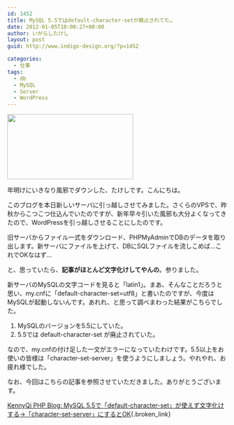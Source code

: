 ```yaml
---
id: 1452
title: MySQL 5.5ではdefault-character-setが廃止されてた…
date: 2012-01-05T10:00:27+00:00
author: いがらしたけし
layout: post
guid: http://www.indigo-design.org/?p=1452

categories:
  - 仕事
tags:
  - db
  - MySQL
  - Server
  - WordPress
---
```

[<img src="https://lh5.googleusercontent.com/-7DtE734LYHw/TwR5vgXmAyI/AAAAAAAAAUw/XkBqHDpmRqs/s288/mysql.gif" height="149" width="288" />](https://picasaweb.google.com/lh/photo/gcik4d3NGRU9d86p78NCwkI-Gs5g_DIIc8Y78SZjSM8?feat=embedwebsite)

年明けにいきなり風邪でダウンした、たけしです。こんにちは。

このブログを本日新しいサーバに引っ越しさせてみました。さくらのVPSで、昨秋からこつこつ仕込んでいたのですが、新年早々引いた風邪も大分よくなってきたので、WordPressを引っ越しさせることにしたのです。

旧サーバからファイル一式をダウンロード、PHPMyAdminでDBのデータを取り出します。新サーバにファイルを上げて、DBにSQLファイルを流しこめば…これでOKなはず…

と、思っていたら、**記事がほとんど文字化けしてやんの**。参りました。

新サーバのMySQLの文字コードを見ると「latin1」。まあ、そんなことだろうと思い、my.cnfに「default-character-set=utf8」と書いたのですが、今度はMySQLが起動しないんです。あれれ、と思って調べまわった結果がこちらでした。

  1. MySQLのバージョンを5.5にしていた。
  2. 5.5では default-character-set が廃止されていた。

なので、my.cnfの付け足した一文がエラーになっていたわけです。5.5以上をお使いの皆様は「character-set-server」を使うようにしましょう。やれやれ、お疲れ様でした。

なお、今回はこちらの記事を参照させていただきました。ありがとうございます。

[KennyQi PHP Blog: MySQL 5.5で「default-character-set」が使えず文字化けする→「character-set-server」にするとOK](http://kennyqi.com/archives/334.html){.broken_link}
